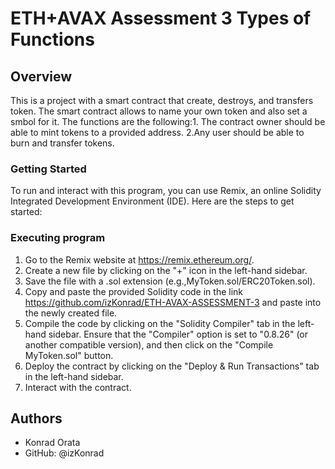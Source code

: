 # ETH+AVAX Assessment 3 Types of Functions
## Overview
This is a project with a smart contract that create, destroys, and transfers token. The smart contract allows to name your own token and also set a smbol for it. The functions are the following:1. The contract owner should be able to mint tokens to a provided address.
2.Any user should be able to burn and transfer tokens.


### Getting Started
To run and interact with this program, you can use Remix, an online Solidity Integrated Development Environment (IDE). Here are the steps to get started:

### Executing program
1. Go to the Remix website at https://remix.ethereum.org/.
2. Create a new file by clicking on the "+" icon in the left-hand sidebar.
3. Save the file with a .sol extension (e.g.,MyToken.sol/ERC20Token.sol).
4. Copy and paste the provided Solidity code in the link https://github.com/izKonrad/ETH-AVAX-ASSESSMENT-3 and paste into the newly created file.
5. Compile the code by clicking on the "Solidity Compiler" tab in the left-hand sidebar. Ensure that the "Compiler" option is set to "0.8.26" (or another compatible version), and then click on the "Compile MyToken.sol" button.
6. Deploy the contract by clicking on the "Deploy & Run Transactions" tab in the left-hand sidebar.
7. Interact with the contract.


## Authors
  - Konrad Orata
   - GitHub: @izKonrad
